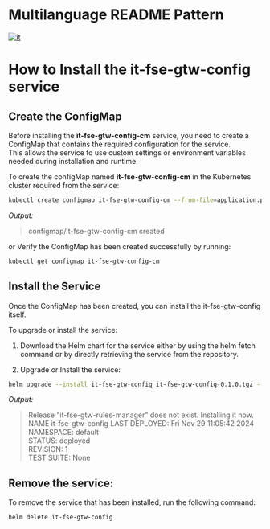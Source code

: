 # Multilanguage README Pattern
[![it](https://img.shields.io/badge/lang-it-green.svg)](installation-guide.md)

# How to Install the it-fse-gtw-config service

## Create the ConfigMap

Before installing the **it-fse-gtw-config-cm** service, you need to create a ConfigMap that contains the required configuration for the service. <br>
This allows the service to use custom settings or environment variables needed during installation and runtime.

To create the configMap named **it-fse-gtw-config-cm** in the Kubernetes cluster required from the service:

```bash
kubectl create configmap it-fse-gtw-config-cm --from-file=application.properties=config\application.properties
```
*Output:*
>configmap/it-fse-gtw-config-cm created

or 
Verify the ConfigMap has been created successfully by running:

```bash
kubectl get configmap it-fse-gtw-config-cm
```

## Install the Service
Once the ConfigMap has been created, you can install the it-fse-gtw-config itself.

To upgrade or install the service:

1. Download the Helm chart for the service either by using the helm fetch command or by directly retrieving the service from the repository.

2. Upgrade or Install the service:
```bash
helm upgrade --install it-fse-gtw-config it-fse-gtw-config-0.1.0.tgz --set "imagePullSecrets[0].name=azregdevops"
```
*Output:*
>Release "it-fse-gtw-rules-manager" does not exist. Installing it now.
>NAME it-fse-gtw-config
>LAST DEPLOYED: Fri Nov 29 11:05:42 2024  
>NAMESPACE: default  
>STATUS: deployed  
>REVISION: 1  
>TEST SUITE: None

## Remove the service:
To remove the service that has been installed, run the following command:

```bash
helm delete it-fse-gtw-config
```
